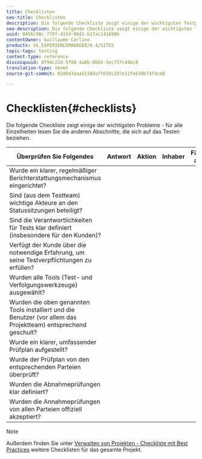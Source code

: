 ```yaml
---
title: Checklisten
seo-title: Checklisten
description: Die folgende Checkliste zeigt einige der wichtigsten Testprobleme
seo-description: Die folgende Checkliste zeigt einige der wichtigsten Testprobleme
uuid: 0456c98c-779f-415d-9641-b17ac141698b
contentOwner: Guillaume Carlino
products: SG_EXPERIENCEMANAGER/6.4/SITES
topic-tags: testing
content-type: reference
discoiquuid: 8f94c22d-5f08-4a8b-8bb5-5ec757c44bc8
translation-type: tm+mt
source-git-commit: 02d043aaa51389aff658c287e11fe639b74fdcd0

---
```



# Checklisten{#checklists}

Die folgende Checkliste zeigt einige der wichtigsten Probleme - für alle Einzelheiten lesen Sie die anderen Abschnitte, die sich auf das Testen beziehen.

| Überprüfen Sie Folgendes | Antwort | Aktion | Inhaber | Fällig am |
|---|---|---|---|---|
| Wurde ein klarer, regelmäßiger Berichterstattungsmechanismus eingerichtet? |  |  |  |  |
| Sind (aus dem Testteam) wichtige Akteure an den Statussitzungen beteiligt? |  |  |  |  |
| Sind die Verantwortlichkeiten für Tests klar definiert (insbesondere für den Kunden)? |  |  |  |  |
| Verfügt der Kunde über die notwendige Erfahrung, um seine Testverpflichtungen zu erfüllen? |  |  |  |  |
| Wurden alle Tools (Test- und Verfolgungswerkzeuge) ausgewählt? |  |  |  |  |
| Wurden die oben genannten Tools installiert und die Benutzer (vor allem das Projektteam) entsprechend geschult? |  |  |  |  |
| Wurde ein klarer, umfassender Prüfplan aufgestellt? |  |  |  |  |
| Wurde der Prüfplan von den entsprechenden Parteien überprüft? |  |  |  |  |
| Wurden die Abnahmeprüfungen klar definiert? |  |  |  |  |
| Wurden die Annahmeprüfungen von allen Parteien offiziell akzeptiert? |  |  |  |  |

>[!NOTE]
>
>Außerdem finden Sie unter [Verwalten von Projekten - Checkliste mit Best Practices](/help/managing/best-practices.md) weitere Checklisten für das gesamte Projekt.

